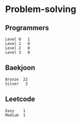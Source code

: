 # Problem-solving 

## Programmers
```
Level 0	  1
Level 1   0
Level 2   0
Level 3   0
```


## Baekjoon
```
Bronze	22
Silver   3
```

## Leetcode
```
Easy    1
Medium  1
```
